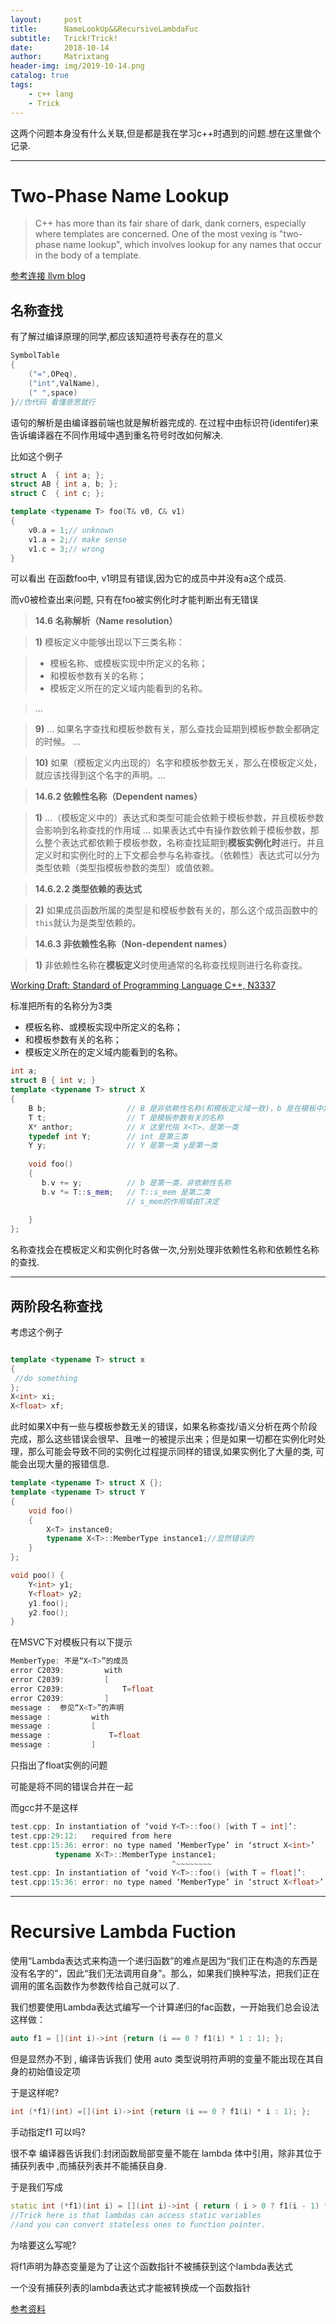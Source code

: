 ```yaml
---
layout:     post
title:      NameLookUp&&RecursiveLambdaFuc
subtitle:   Trick!Trick!
date:       2018-10-14
author:     Matrixtang
header-img: img/2019-10-14.png
catalog: true
tags:
    - c++ lang
    - Trick
---
```

这两个问题本身没有什么关联,但是都是我在学习c++时遇到的问题.想在这里做个记录.

------

# Two-Phase Name Lookup



>C++ has more than its fair share of dark, dank corners, especially where
>templates are concerned. One of the most vexing is "two-phase name 
>lookup", which involves lookup for any names that occur in the body of a
>template. 

[参考连接 llvm blog](http://blog.llvm.org/2009/12/dreaded-two-phase-name-lookup.html)



## 名称查找

有了解过编译原理的同学,都应该知道符号表存在的意义

```c++
SymbolTable
{
	("=",OPeq),
	("int",ValName),
	(" ",space)
}//伪代码 看懂意思就行

```



语句的解析是由编译器前端也就是解析器完成的. 在过程中由标识符(identifer)来告诉编译器在不同作用域中遇到重名符号时改如何解决.

比如这个例子

```c++
struct A  { int a; };
struct AB { int a, b; };
struct C  { int c; };

template <typename T> foo(T& v0, C& v1)
{
    v0.a = 1;// unknown
    v1.a = 2;// make sense
    v1.c = 3;// wrong
}
```

可以看出  在函数foo中, v1明显有错误,因为它的成员中并没有a这个成员.

而v0被检查出来问题, 只有在foo被实例化时才能判断出有无错误



> **14.6 名称解析（Name resolution）**

> **1)** 模板定义中能够出现以下三类名称：

> - 模板名称、或模板实现中所定义的名称；
> - 和模板参数有关的名称；
> - 模板定义所在的定义域内能看到的名称。

> …

> **9)** … 如果名字查找和模板参数有关，那么查找会延期到模板参数全都确定的时候。 …

> **10)** 如果（模板定义内出现的）名字和模板参数无关，那么在模板定义处，就应该找得到这个名字的声明。…

> **14.6.2 依赖性名称（Dependent names）**

> **1)** …（模板定义中的）表达式和类型可能会依赖于模板参数，并且模板参数会影响到名称查找的作用域 …  如果表达式中有操作数依赖于模板参数，那么整个表达式都依赖于模板参数，名称查找延期到**模板实例化时**进行。并且定义时和实例化时的上下文都会参与名称查找。（依赖性）表达式可以分为类型依赖（类型指模板参数的类型）或值依赖。

> **14.6.2.2 类型依赖的表达式**

> **2)** 如果成员函数所属的类型是和模板参数有关的，那么这个成员函数中的`this`就认为是类型依赖的。

> **14.6.3 非依赖性名称（Non-dependent names）**

> **1)** 非依赖性名称在**模板定义**时使用通常的名称查找规则进行名称查找。

[Working Draft: Standard of Programming Language C++, N3337](http://www.open-std.org/jtc1/sc22/wg21/docs/papers/2012/n3337.pdf)



标准把所有的名称分为3类

- 模板名称、或模板实现中所定义的名称；
- 和模板参数有关的名称；
- 模板定义所在的定义域内能看到的名称。

```c++
int a;
struct B { int v; }
template <typename T> struct X
{
    B b;                  // B 是非依赖性名称(和模板定义域一致)，b 是在模板中定义的名称
    T t;                  // T 是模板参数有关的名称
    X* anthor;            // X 这里代指 X<T>，是第一类
    typedef int Y;        // int 是第三类
    Y y;                  // Y 是第一类 y是第一类
    
    void foo() 
    {
       b.v += y;          // b 是第一类，非依赖性名称
       b.v *= T::s_mem;   // T::s_mem 是第二类
                          // s_mem的作用域由T决定
                         
    }
};
```

名称查找会在模板定义和实例化时各做一次,分别处理非依赖性名称和依赖性名称的查找.

----



## 两阶段名称查找

考虑这个例子

```c++

template <typename T> struct x
{
 //do something     
};
X<int> xi; 
X<float> xf;

```

此时如果X中有一些与模板参数无关的错误，如果名称查找/语义分析在两个阶段完成，那么这些错误会很早、且唯一的被提示出来；但是如果一切都在实例化时处理，那么可能会导致不同的实例化过程提示同样的错误,如果实例化了大量的类, 可能会出现大量的报错信息.

```c++
template <typename T> struct X {};
template <typename T> struct Y
{
	void foo()
	{
		X<T> instance0;
		typename X<T>::MemberType instance1;//显然错误的
	}
};

void poo() {
	Y<int> y1;
	Y<float> y2;
	y1.foo();
	y2.foo();
}
```

在MSVC下对模板只有以下提示

```c++
MemberType: 不是“X<T>”的成员
error C2039:         with
error C2039:         [
error C2039:             T=float
error C2039:         ]
message :  参见“X<T>”的声明
message :         with
message :         [
message :             T=float
message :         ]
```

只指出了float实例的问题

可能是将不同的错误合并在一起



而gcc并不是这样

```c++
test.cpp: In instantiation of ‘void Y<T>::foo() [with T = int]’:
test.cpp:29:12:   required from here
test.cpp:15:36: error: no type named ‘MemberType’ in ‘struct X<int>’
          typename X<T>::MemberType instance1;
                                    ^~~~~~~~~
test.cpp: In instantiation of ‘void Y<T>::foo() [with T = float]’:
test.cpp:15:36: error: no type named ‘MemberType’ in ‘struct X<float>’
```









-----------



# Recursive Lambda Fuction

​		使用“Lambda表达式来构造一个递归函数”的难点是因为“我们正在构造的东西是没有名字的”，因此“我们无法调用自身”。那么，如果我们换种写法，把我们正在调用的匿名函数作为参数传给自己就可以了.

我们想要使用Lambda表达式编写一个计算递归的fac函数，一开始我们总会设法这样做：

```c++
auto f1 = [](int i)->int {return (i == 0 ? f1(i) * 1 : 1); };
```



但是显然办不到 , 编译告诉我们 使用 auto 类型说明符声明的变量不能出现在其自身的初始值设定项

于是这样呢?

```c++
int (*f1)(int) =[](int i)->int {return (i == 0 ? f1(i) * i : 1); };
```



手动指定f1 可以吗?

很不幸 编译器告诉我们:封闭函数局部变量不能在 lambda 体中引用，除非其位于捕获列表中 ,而捕获列表并不能捕获自身.

于是我们写成

```c++
static int (*f1)(int i) = [](int i)->int { return ( i > 0 ? f1(i - 1) * i : 1 ); };
//Trick here is that lambdas can access static variables
//and you can convert stateless ones to function pointer.
```

为啥要这么写呢?

将f1声明为静态变量是为了让这个函数指针不被捕获到这个lambda表达式

一个没有捕获列表的lambda表达式才能被转换成一个函数指针

[参考资料](https://en.cppreference.com/w/cpp/language/lambda)



